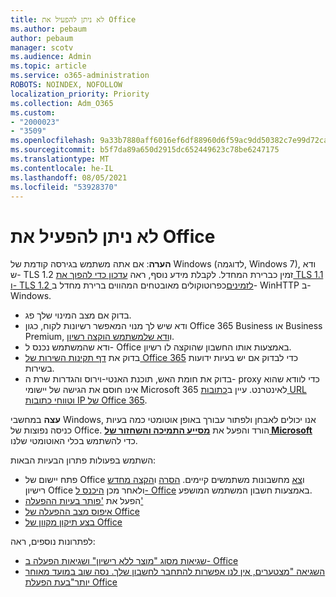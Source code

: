 ```yaml
---
title: לא ניתן להפעיל את Office
ms.author: pebaum
author: pebaum
manager: scotv
ms.audience: Admin
ms.topic: article
ms.service: o365-administration
ROBOTS: NOINDEX, NOFOLLOW
localization_priority: Priority
ms.collection: Adm_O365
ms.custom:
- "2000023"
- "3509"
ms.openlocfilehash: 9a33b7880aff6016ef6df88960d6f59ac9dd50382c7e99d72ca36bc3c9f344ea
ms.sourcegitcommit: b5f7da89a650d2915dc652449623c78be6247175
ms.translationtype: MT
ms.contentlocale: he-IL
ms.lasthandoff: 08/05/2021
ms.locfileid: "53928370"
---
```

# <a name="unable-to-activate-office"></a>לא ניתן להפעיל את Office

**הערה**: אם אתה משתמש בגירסה קודמת של Windows (לדוגמה, Windows 7), ודא ש- TLS 1.2 זמין כברירת המחדל. לקבלת מידע נוסף, ראה [עדכון כדי להפוך את TLS 1.1 ו- TLS 1.2 לזמינים](https://support.microsoft.com/topic/update-to-enable-tls-1-1-and-tls-1-2-as-default-secure-protocols-in-winhttp-in-windows-c4bd73d2-31d7-761e-0178-11268bb10392)כפרוטוקולים מאובטחים המהווים ברירת מחדל ב- WinHTTP ב- Windows.

- בדוק אם מצב המינוי שלך פג.
- ודא שיש לך מנוי המאפשר רשיונות לקוח, כגון Office 365 Business או Business Premium, ו[ודא שלמשתמש הוקצה רשיון](/microsoft-365/admin/manage/assign-licenses-to-users).
- ודא שהמשתמש נכנס ל- Office באמצעות אותו החשבון שהוקצה לו רשיון.
- בדוק את [דף תקינות השירות של Office 365](/office365/enterprise/view-service-health) כדי לבדוק אם יש בעיות ידועות בשירות.
- בדוק את חומת האש, תוכנת האנטי-וירוס והגדרות שרת ה- proxy כדי לוודא שהוא אינו חוסם את הגישה של יישומי Microsoft 365 לאינטרנט. עיין ב[כתובות URL וטווחי כתובות IP של Office 365](/office365/enterprise/urls-and-ip-address-ranges "כתובות URL וטווחי כתובות IP של Office 365").

**עצה** במחשבי Windows, אנו יכולים לאבחן ולפתור עבורך באופן אוטומטי כמה בעיות כניסה נפוצות של Office. הורד והפעל את  **[מסייע התמיכה והשחזור של Microsoft](https://aka.ms/SaRA-OfficeSignInScenario)** כדי להשתמש בכלי האוטומטי שלנו.

השתמש בפעולות פתרון הבעיות הבאות:

- פתח יישום של Office ו[צא](https://support.office.com/article/5a20dc11-47e9-4b6f-945d-478cb6d92071) מחשבונות משתמשים קיימים. [הסרה](/microsoft-365/admin/manage/remove-licenses-from-users) ו[הקצה מחדש](/microsoft-365/admin/manage/assign-licenses-to-users) רישיון Office ולאחר מכן [היכנס ל- Office](https://support.office.com/article/628ea040-f265-49de-b986-be09c3ebf8a9) באמצעות חשבון המשתמש המושפע.
- הפעל את ['פותר בעיות ההפעלה'](https://aka.ms/SARA-OfficeActivation-Alchemy)
- [איפוס מצב ההפעלה של Office](/office365/troubleshoot/activation/reset-office-365-proplus-activation-state "איפוס מצב ההפעלה של Office")
- [בצע תיקון מקוון של Office](https://support.office.com/Article/7821d4b6-7c1d-4205-aa0e-a6b40c5bb88b?wt.mc_id=Alchemy_ClientDIA)

לפתרונות נוספים, ראה:  

- [שגיאות מסוג "מוצר ללא רישיון" ושגיאות הפעלה ב- Office](https://support.office.com/Article/0d23d3c0-c19c-4b2f-9845-5344fedc4380?wt.mc_id=Alchemy_ClientDIA)
- [השגיאה "מצטערים, אין לנו אפשרות להתחבר לחשבון שלך. נסה שוב במועד מאוחר יותר"בעת הפעלת Office](/office/troubleshoot/activation-installation/issue-when-activate-office-from-office-365)